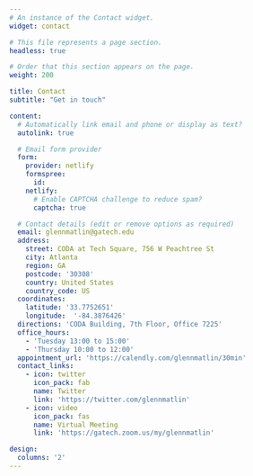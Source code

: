 ```yaml
---
# An instance of the Contact widget.
widget: contact

# This file represents a page section.
headless: true

# Order that this section appears on the page.
weight: 200

title: Contact
subtitle: "Get in touch"

content:
  # Automatically link email and phone or display as text?
  autolink: true

  # Email form provider
  form:
    provider: netlify
    formspree:
      id:
    netlify:
      # Enable CAPTCHA challenge to reduce spam?
      captcha: true

  # Contact details (edit or remove options as required)
  email: glennmatlin@gatech.edu
  address:
    street: CODA at Tech Square, 756 W Peachtree St
    city: Atlanta
    region: GA
    postcode: '30308'
    country: United States
    country_code: US
  coordinates:
    latitude: '33.7752651'
    longitude:  '-84.3876426'
  directions: 'CODA Building, 7th Floor, Office 7225'
  office_hours:
    - 'Tuesday 13:00 to 15:00'
    - 'Thursday 10:00 to 12:00'
  appointment_url: 'https://calendly.com/glennmatlin/30min'
  contact_links:
    - icon: twitter
      icon_pack: fab
      name: Twitter
      link: 'https://twitter.com/glennmatlin'
    - icon: video
      icon_pack: fas
      name: Virtual Meeting
      link: 'https://gatech.zoom.us/my/glennmatlin'

design:
  columns: '2'
---
```

